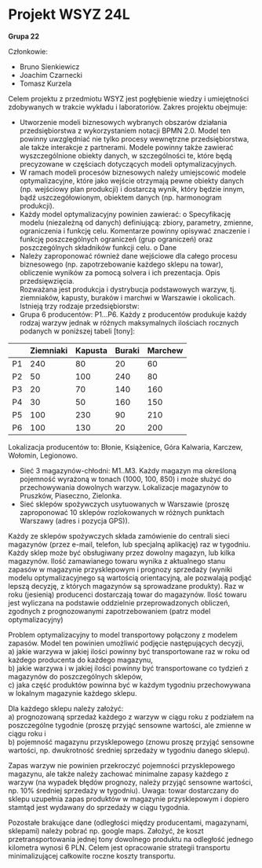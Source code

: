 # Projekt WSYZ 24L

**Grupa 22**

Członkowie:
- Bruno Sienkiewicz
- Joachim Czarnecki
- Tomasz Kurzela

Celem projektu z przedmiotu WSYZ jest pogłębienie wiedzy i umiejętności zdobywanych w trakcie wykładu 
i laboratoriów. Zakres projektu obejmuje: 
- Utworzenie  modeli  biznesowych  wybranych  obszarów działania  przedsiębiorstwa  z 
wykorzystaniem notacji BPMN 2.0. Model ten powinny uwzględniać nie tylko procesy wewnętrzne 
przedsiębiorstwa,  ale także  interakcje  z  partnerami. Modele powinny także  zawierać 
wyszczególnione  obiekty  danych,  w  szczególności  te,  które  będą  precyzowane  w  częściach 
dotyczących modeli optymalizacyjnych. 
- W ramach modeli procesów biznesowych należy umiejscowić modele optymalizacyjne, które jako
wejście otrzymają pewne obiekty danych (np. wejściowy plan produkcji) i dostarczą wynik, który 
będzie innym, bądź uszczegółowionym, obiektem danych (np. harmonogram produkcji).  
- Każdy model optymalizacyjny powinien zawierać: 
o Specyfikację modelu  (niezależną od danych) definiującą: zbiory, parametry, zmienne, 
ograniczenia  i  funkcję  celu. Komentarze  powinny  opisywać  znaczenie  i  funkcję 
poszczególnych ograniczeń (grup ograniczeń) oraz poszczególnych składników funkcji celu. 
o Dane 
- Należy  zaproponować  również dane  wejściowe dla  całego  procesu  biznesowego  (np. 
zapotrzebowanie  każdego  sklepu  na  towar),  obliczenie    wyników  za  pomocą  solvera  i  ich 
prezentacja. 
Opis przedsięwzięcia.  
Rozważana jest produkcja i dystrybucja podstawowych warzyw, tj. ziemniaków, kapusty, buraków i marchwi 
w Warszawie i okolicach.  
Istnieją trzy rodzaje przedsiębiorstw:  
- Grupa  6  producentów: P1...P6. Każdy z producentów produkuje każdy rodzaj warzyw jednak  w 
różnych maksymalnych ilościach rocznych podanych w poniższej tabeli [tony]:

|    | Ziemniaki | Kapusta | Buraki | Marchew |
| -- | --- | ---| ---| ---|
| P1 | 240 | 80 | 20 | 60 | 
| P2 | 50 | 100 | 240 | 80 | 
| P3 | 20 | 70 | 140 | 160 | 
| P4 | 30 | 50 | 160 | 150 | 
| P5 | 100 | 230 | 90 | 210 | 
| P6 | 100 | 130 | 20 | 200 | 
 
Lokalizacja producentów to: Błonie, Książenice, Góra Kalwaria, Karczew, Wołomin, Legionowo.

- Sieć 3 magazynów-chłodni: M1..M3. Każdy magazyn ma określoną pojemność wyrażoną w tonach 
(1000, 100, 850) i może służyć do przechowywania dowolnych warzyw. Lokalizacje magazynów to 
Pruszków, Piaseczno, Zielonka. 
- Sieć  sklepów  spożywczych  usytuowanych  w  Warszawie  (proszę  zaproponować  10  sklepów 
rozlokowanych w różnych punktach Warszawy (adres i pozycja GPS)). 

Każdy ze sklepów spożywczych składa zamówienie do centrali sieci magazynów (przez e-mail, telefon, lub 
specjalną aplikację) raz w tygodniu. Każdy sklep może być obsługiwany przez dowolny magazyn, lub kilka 
magazynów. Ilość zamawianego towaru wynika z aktualnego stanu zapasów w magazynie przysklepowym i 
prognozy sprzedaży (wyniki modelu optymalizacyjnego są wartością orientacyjną, ale pozwalają podjąć 
lepszą decyzję, z których magazynów są sprowadzane produkty). 
Raz w roku (jesienią) producenci dostarczają towar do magazynów. Ilość towaru jest wyliczana na podstawie 
oddzielnie  przeprowadzonych obliczeń, zgodnych z prognozowanymi zapotrzebowaniem  (patrz  model 
optymalizacyjny)  

Problem  optymalizacyjny  to model transportowy połączony z modelem zapasów.  Model ten powinien 
umożliwić podjęcie następujących decyzji,  
a) jakie warzywa w jakiej ilości powinny być transportowane raz w roku od każdego producenta do 
każdego magazynu,  
b) jakie  warzywa  i  w  jakiej  ilości  powinny  być  transportowane  co  tydzień  z  magazynów  do 
poszczególnych sklepów,  
c) jaka część produktów powinna być w każdym  tygodniu  przechowywana  w  lokalnym  magazynie 
każdego sklepu.  

Dla każdego sklepu należy założyć:  
a) prognozowaną  sprzedaż każdego z warzyw w ciągu roku z podziałem na poszczególne tygodnie 
(proszę przyjąć sensowne wartości, ale zmienne w ciągu roku i  
b) pojemność magazynu przysklepowego (znowu proszę przyjąć sensowne wartości, np. dwukrotność 
średniej sprzedaży w tygodniu danego sklepu).

Zapas warzyw nie powinien przekroczyć pojemności przysklepowego magazynu, ale także należy zachować 
minimalne zapasy każdego z warzyw (na wypadek błędów prognozy, należy przyjąć sensowne wartości, np. 
10% średniej sprzedaży w tygodniu). Uwaga: towar dostarczany do sklepu uzupełnia zapas produktów w 
magazynie przysklepowym i dopiero stamtąd jest wydawany do sprzedaży w ciągu tygodnia. 

Pozostałe brakujące dane (odległości między producentami, magazynami, sklepami) należy pobrać np. 
google maps. Założyć, że koszt przetransportowania jednej tony dowolnego produktu na odległość jednego 
kilometra wynosi 6 PLN. 
Celem jest opracowanie strategii transportu minimalizującej całkowite roczne koszty transportu.  
